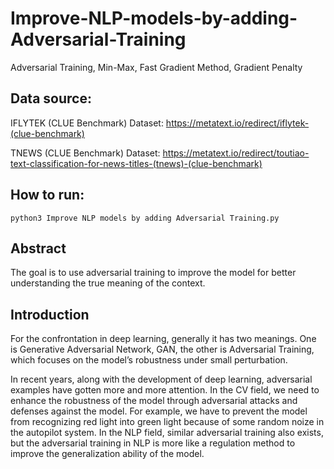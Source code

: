 # Improve-NLP-models-by-adding-Adversarial-Training
Adversarial Training, Min-Max, Fast Gradient Method, Gradient Penalty

## Data source:
IFLYTEK (CLUE Benchmark) Dataset: https://metatext.io/redirect/iflytek-(clue-benchmark)

TNEWS (CLUE Benchmark) Dataset: https://metatext.io/redirect/toutiao-text-classification-for-news-titles-(tnews)-(clue-benchmark)

## How to run:
```
python3 Improve NLP models by adding Adversarial Training.py
```

## Abstract
The goal is to use adversarial training to improve the model for better understanding the true meaning of the context.

## Introduction
For the confrontation in deep learning, generally it has two meanings. One is Generative Adversarial Network, GAN, the other is Adversarial Training, which focuses on the model’s robustness under small perturbation.

In recent years, along with the development of deep learning, adversarial examples have gotten more and more attention. In the CV field, we need to enhance the robustness of the model through adversarial attacks and defenses against the model. For example, we have to prevent the model from recognizing red light into green light because of some random noize in the autopilot system. In the NLP field, similar adversarial training also exists, but the adversarial training in NLP is more like a regulation method to improve the generalization ability of the model.
